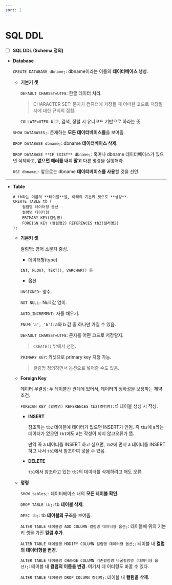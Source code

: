 ```yaml
---
sort: 2
---
```


# SQL DDL

- [ ] **SQL DDL (Schema 정의)**

- **Database**

    `CREATE DATABASE dbname;`: dbname이라는 이름의 **데이터베이스 생성**.

    - **기본키 셋**

        `DEFAULT CHARSET=UTF8`:  한글 데이터 처리.
        
        > CHARACTER SET: 문자가 컴퓨터에 저장될 때 어떠한 코드로 저장될지에 대한 규칙의 집합.
        
        `COLLATE=UTF8`: 비교, 검색, 정렬 시 유니코드 기반으로 하라는 뜻.

    `SHOW DATABASES;`: 존재하는 **모든 데이터베이스들**을 보여줌.

    `DROP DATABASE dbname;`: dbname **데이터베이스 삭제**.

    `DROP DATABASE **IF EXIST** dbname;`: 혹여나 dbname 데이터베이스가 있으면 삭제하고, **없으면 에러를 내지 말고** 다른 명령을 실행해라.

    `USE dbname;`: 앞으로는 dbname **데이터베이스를 사용**할 것을 선언.

---

- **Table**

    ```mysql
    # tb라는 이름의 **테이블**을, 아래의 기본키 셋으로 **생성**.
    CREATE TABLE tb (
    	컬럼명 데이터형 옵션
    	컬럼명 데이터형
    	PRIMARY KEY(컬럼명)
    	FOREIGN KEY (컬럼명2) REFERENCES tb2(컬러명2)
    );
    ```

    - **기본키 셋**

        컬럼명: 영어 소문자 중심.

        - 데이터형(type)

        `INT, FLOAT, TEXT(), VARCHAR() 등`

        - 옵션

        `UNSIGNED:` 양수.

        `NOT NULL:` Null 값 없이.

        `AUTO_INCREMENT:` 자동 채우기.

        `ENUM('a', 'b')`: a와 b 값 중 하나만 가질 수 있음.

        `DEFAULT CHARSET=UTF8`: 문자를 어떤 코드로 저장할지.

        > `CREATE()` 밖에서 선언.

        `PRIMARY KEY`: 키셋으로 primary key 지정 가능.

        > 컬럼명 정의하면서 옵션으로 넣어줄 수도 있음.

    - **Foreign Key**

        데이터 무결성: 두 테이블간 관계에 있어서, 데이터의 정확성을 보장하는 제약 조건.

        `FOREIGN KEY (컬럼명) REFERENCES tb2(컬럼명)`: t1 테이블 생성 시 작성.

        - **INSERT**

          참조하는 `tb2` 테이블에 데이터가 없으면 INSERT가 안됨. 즉 `tb2`에 a라는 데이터가 없으면 `tb1`에도 a는 작성이 되지 않고오류가 뜸.

          만약 꼭 a 데이터를 INSERT 하고 싶으면, `tb2`에 먼저 a 데이터를 INSERT 하고 나서 `tb1`에서 참조하여 넣을 수 있음.

        - **DELETE**

          `tb1`에서 참조하고 있는 `tb2`의 데이터를 삭제하려고 해도 오류.

    - **명령**

        `SHOW tables;`: 데이터베이스 내의 **모든 테이블 확인.**

        `DROP TABLE tb;`: tb **테이블 삭제**.

        `DESC tb;`: tb **테이블의 구조**를 보여줌.

        `ALTER TABLE 테이블명 ADD COLUMN 컬럼명 데이터형 옵션;`: 테이블에 위의 기본키 셋을 가진 **컬럼 추가**.

        `ALTER TABLE 테이블명 MODIFY COLUMN 컬럼명 데이터형 옵션;`: 테이블 내 **컬럼의 데이터형을 변경**.

        `ALTER TABLE 테이블명 CHANGE COLUMN 기존컬럼명 바꿀컬럼명 (데이터형 옵션);`: 테이블 내 **컬럼의 이름을 변경**. 여기서 데	이터형도 바꿀 수 있다.

        `ALTER TABLE 테이블명 DROP COLUMN 컬럼명;`: 테이블 내 **컬럼을 삭제**.